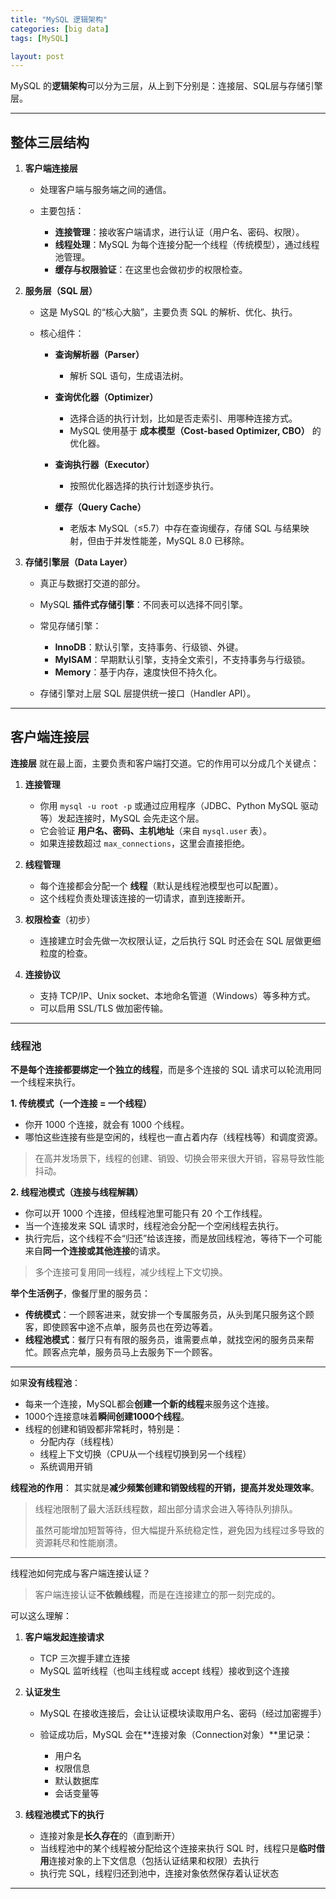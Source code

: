 ```yaml
---
title: "MySQL 逻辑架构"
categories: [big data]
tags: [MySQL]

layout: post
---
```


MySQL 的**逻辑架构**可以分为三层，从上到下分别是：连接层、SQL层与存储引擎层。

---

## 整体三层结构

1. **客户端连接层**

   * 处理客户端与服务端之间的通信。
   * 主要包括：

     * **连接管理**：接收客户端请求，进行认证（用户名、密码、权限）。
     * **线程处理**：MySQL 为每个连接分配一个线程（传统模型），通过线程池管理。
     * **缓存与权限验证**：在这里也会做初步的权限检查。

2. **服务层（SQL 层）**

   * 这是 MySQL 的“核心大脑”，主要负责 SQL 的解析、优化、执行。
   * 核心组件：

     * **查询解析器（Parser）**

       * 解析 SQL 语句，生成语法树。
     * **查询优化器（Optimizer）**

       * 选择合适的执行计划，比如是否走索引、用哪种连接方式。
       * MySQL 使用基于 **成本模型（Cost-based Optimizer, CBO）** 的优化器。
     * **查询执行器（Executor）**

       * 按照优化器选择的执行计划逐步执行。
     * **缓存（Query Cache）**

       * 老版本 MySQL（≤5.7）中存在查询缓存，存储 SQL 与结果映射，但由于并发性能差，MySQL 8.0 已移除。

3. **存储引擎层（Data Layer）**

   * 真正与数据打交道的部分。
   * MySQL **插件式存储引擎**：不同表可以选择不同引擎。
   * 常见存储引擎：

     * **InnoDB**：默认引擎，支持事务、行级锁、外键。
     * **MyISAM**：早期默认引擎，支持全文索引，不支持事务与行级锁。
     * **Memory**：基于内存，速度快但不持久化。
   * 存储引擎对上层 SQL 层提供统一接口（Handler API）。

---

## 客户端连接层

**连接层** 就在最上面，主要负责和客户端打交道。它的作用可以分成几个关键点：

1. **连接管理**

   * 你用 `mysql -u root -p` 或通过应用程序（JDBC、Python MySQL 驱动等）发起连接时，MySQL 会先走这个层。
   * 它会验证 **用户名、密码、主机地址**（来自 `mysql.user` 表）。
   * 如果连接数超过 `max_connections`，这里会直接拒绝。

2. **线程管理**

   * 每个连接都会分配一个 **线程**（默认是线程池模型也可以配置）。
   * 这个线程负责处理该连接的一切请求，直到连接断开。

3. **权限检查**（初步）

   * 连接建立时会先做一次权限认证，之后执行 SQL 时还会在 SQL 层做更细粒度的检查。

4. **连接协议**

   * 支持 TCP/IP、Unix socket、本地命名管道（Windows）等多种方式。
   * 可以启用 SSL/TLS 做加密传输。

---

### 线程池

**不是每个连接都要绑定一个独立的线程**，而是多个连接的 SQL 请求可以轮流用同一个线程来执行。

**1. 传统模式（一个连接 = 一个线程）**

* 你开 1000 个连接，就会有 1000 个线程。
* 哪怕这些连接有些是空闲的，线程也一直占着内存（线程栈等）和调度资源。

> 在高并发场景下，线程的创建、销毁、切换会带来很大开销，容易导致性能抖动。

**2. 线程池模式（连接与线程解耦）**

* 你可以开 1000 个连接，但线程池里可能只有 20 个工作线程。
* 当一个连接发来 SQL 请求时，线程池会分配一个空闲线程去执行。
* 执行完后，这个线程不会“归还”给该连接，而是放回线程池，等待下一个可能来自**同一个连接或其他连接**的请求。

> 多个连接可复用同一线程，减少线程上下文切换。

**举个生活例子**，像餐厅里的服务员：

* **传统模式**：一个顾客进来，就安排一个专属服务员，从头到尾只服务这个顾客，即使顾客中途不点单，服务员也在旁边等着。
* **线程池模式**：餐厅只有有限的服务员，谁需要点单，就找空闲的服务员来帮忙。顾客点完单，服务员马上去服务下一个顾客。

---

如果**没有线程池**：

* 每来一个连接，MySQL都会**创建一个新的线程**来服务这个连接。
* 1000个连接意味着**瞬间创建1000个线程**。
* 线程的创建和销毁都非常耗时，特别是：
  * 分配内存（线程栈）
  * 线程上下文切换（CPU从一个线程切换到另一个线程）
  * 系统调用开销

**线程池的作用**：
其实就是**减少频繁创建和销毁线程的开销，提高并发处理效率**。

> 线程池限制了最大活跃线程数，超出部分请求会进入等待队列排队。
> 
> 虽然可能增加短暂等待，但大幅提升系统稳定性，避免因为线程过多导致的资源耗尽和性能崩溃。

---

线程池如何完成与客户端连接认证？

> 客户端连接认证**不依赖线程**，而是在连接建立的那一刻完成的。

可以这么理解：

1. **客户端发起连接请求**

   * TCP 三次握手建立连接
   * MySQL 监听线程（也叫主线程或 accept 线程）接收到这个连接

2. **认证发生**

   * MySQL 在接收连接后，会让认证模块读取用户名、密码（经过加密握手）
   * 验证成功后，MySQL 会在\*\*连接对象（Connection对象）\*\*里记录：

     * 用户名
     * 权限信息
     * 默认数据库
     * 会话变量等

3. **线程池模式下的执行**

   * 连接对象是**长久存在**的（直到断开）
   * 当线程池中的某个线程被分配给这个连接来执行 SQL 时，线程只是**临时借用**连接对象的上下文信息（包括认证结果和权限）去执行
   * 执行完 SQL，线程归还到池中，连接对象依然保存着认证状态

---
